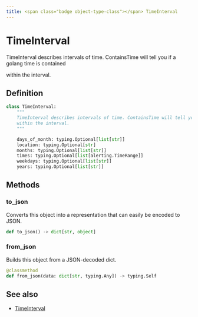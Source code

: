```yaml
---
title: <span class="badge object-type-class"></span> TimeInterval
---
```

# <span class="badge object-type-class"></span> TimeInterval

TimeInterval describes intervals of time. ContainsTime will tell you if a golang time is contained

within the interval.

## Definition

```python
class TimeInterval:
    """
    TimeInterval describes intervals of time. ContainsTime will tell you if a golang time is contained
    within the interval.
    """

    days_of_month: typing.Optional[list[str]]
    location: typing.Optional[str]
    months: typing.Optional[list[str]]
    times: typing.Optional[list[alerting.TimeRange]]
    weekdays: typing.Optional[list[str]]
    years: typing.Optional[list[str]]
```
## Methods

### <span class="badge object-method"></span> to_json

Converts this object into a representation that can easily be encoded to JSON.

```python
def to_json() -> dict[str, object]
```

### <span class="badge object-method"></span> from_json

Builds this object from a JSON-decoded dict.

```python
@classmethod
def from_json(data: dict[str, typing.Any]) -> typing.Self
```

## See also

 * <span class="badge builder"></span> [TimeInterval](./builder-TimeInterval.md)

